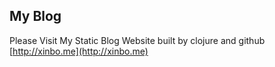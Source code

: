 ## My Blog

Please Visit My Static Blog Website built by clojure and github  [http://xinbo.me](http://xinbo.me)

